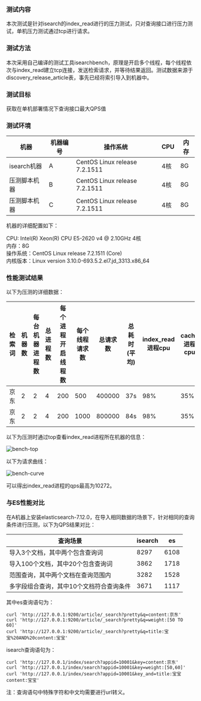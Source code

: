 ### 测试内容

本次测试是针对isearch的index_read进行的压力测试，只对查询接口进行压力测试，单机压力测试通过tcp进行请求。

### 测试方法

本次采用自己编译的测试工具isearchbench，原理是开启多个线程，每个线程依次与index_read建立tcp连接，发送检索请求，并等待结果返回。测试数据来源于discovery_release_article表，事先已经将索引导入到机器中。

### 测试目标

获取在单机部署情况下查询接口最大QPS值

### 测试环境

| 机器 | 机器编号    | 操作系统  | CPU | 内存 |
|  ----  | ----  |  ----  | ----  |  ----  |
|  isearch机器 |           A | CentOS Linux release 7.2.1511    |              4核 |          8G |
|  压测脚本机器 |           B | CentOS Linux release 7.2.1511    |              4核 |          8G |
|  压测脚本机器 |           C | CentOS Linux release 7.2.1511    |              4核 |          8G |

机器的详细配置如下：

CPU: Intel(R) Xeon(R) CPU E5-2620 v4 @ 2.10GHz 4核  
内存：8G  
操作系统：CentOS Linux release 7.2.1511 (Core)  
内核版本：Linux version 3.10.0-693.5.2.el7.jd_3313.x86_64  

### 性能测试结果

以下为压测的详细数据：

| 检索词 | 机器数 | 每台机器进程数 | 总进程数 | 每个进程开启线程数 | 每个线程请求数 | 总请求数   | 总耗时(平均) | index_read进程cpu | cache进程cpu | qps   |
|-----|-----|---------|------|-----------|---------|--------|---------|---------|----------|-------|
| 京东  | 2   | 2       | 4    | 200       | 500     | 400000 | 37s     | 98%    | 35%      | 10272 |
| 京东  | 2   | 2       | 4    | 200       | 1000    | 800000 | 84s     | 98%    | 35%      | 9574  |

以下为压测时通过top查看index_read进程所在机器的信息：

![bench-top](http://storage.jd.com/search-index/image/bench-top.png)

以下为请求曲线：

![bench-curve](http://storage.jd.com/search-index/image/bench-curve.png)

可以得出index_read进程的qps最高为10272。

### 与ES性能对比

在A机器上安装elasticsearch-7.12.0，在导入相同数据的场景下，针对相同的查询条件进行压测，以下为QPS结果对比：

| 查询场景                | isearch | es   |
|---------------------|---------|------|
| 导入3个文档，其中两个包含查询词    | 8297    | 6108 |
| 导入100个文档，其中20个包含查询词 | 3862    | 1718 |
| 范围查询，其中两个文档在查询范围内 | 3282    | 1528 |
| 多字段组合查询，其中10个文档符合查询条件 | 3671    | 1117 |

其中es查询语句为：
```
curl 'http://127.0.0.1:9200/article/_search?pretty&q=content:京东'
curl 'http://127.0.0.1:9200/article/_search?pretty&q=weight:[50 TO 60]'
curl 'http://127.0.0.1:9200/article/_search?pretty&q=title:宝宝%20AND%20content:宝宝'
```

isearch查询语句为：
```
curl 'http://127.0.0.1/index/search?appid=10001&key=content:京东'
curl 'http://127.0.0.1/index/search?appid=10001&key=weight:[50,60]'
curl 'http://127.0.0.1/index/search?appid=10001&key_and=title:宝宝 content:宝宝'
```

注：查询语句中特殊字符和中文均需要进行url转义。
